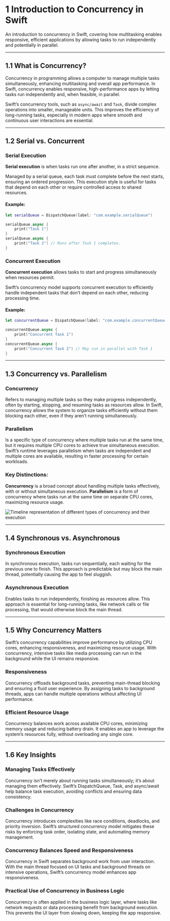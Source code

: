 # 1 Introduction to Concurrency in Swift

An introduction to concurrency in Swift, 
covering how multitasking enables responsive,
efficient applications by allowing tasks to run 
independently and potentially in parallel.

---

## 1.1 What is Concurrency?

Concurrency in programming allows a computer 
to manage multiple tasks simultaneously, 
enhancing multitasking and overall app performance. 
In Swift, concurrency enables responsive, 
high-performance apps by letting tasks run independently and, 
when feasible, in parallel.

Swift’s concurrency tools, such as `async/await` and `Task`, 
divide complex operations into smaller, manageable units. 
This improves the efficiency of long-running tasks, 
especially in modern apps where smooth and continuous 
user interactions are essential.

---

## 1.2 Serial vs. Concurrent

### Serial Execution

**Serial execution** is when tasks run one after another, in a strict sequence.

Managed by a serial queue, each task must complete before the next starts,
ensuring an ordered progression.
This execution style is useful for tasks that
depend on each other or require controlled access to shared resources.

#### Example:

```swift
let serialQueue = DispatchQueue(label: "com.example.serialQueue")

serialQueue.async {
    print("Task 1")
}
serialQueue.async {
    print("Task 2") // Runs after Task 1 completes.
}
```

### Concurrent Execution

**Concurrent execution** allows tasks to start 
and progress simultaneously when resources permit. 

Swift’s concurrency model supports concurrent execution to efficiently handle independent tasks that don’t depend on each other, reducing processing time.

#### Example:

```swift
let concurrentQueue = DispatchQueue(label: "com.example.concurrentQueue", attributes: .concurrent)

concurrentQueue.async {
    print("Concurrent Task 1")
}
concurrentQueue.async {
    print("Concurrent Task 2") // May run in parallel with Task 1
}
```

---

## 1.3 Concurrency vs. Parallelism

### Concurrency
Refers to managing multiple tasks so they make progress independently, 
often by starting, stopping, and resuming tasks as resources allow. 
In Swift, concurrency allows the system to organize tasks efficiently 
without them blocking each other, even if they aren’t running simultaneously.

### Parallelism
Is a specific type of concurrency where multiple tasks run at the same time, 
but it requires multiple CPU cores to achieve true simultaneous execution. 
Swift’s runtime leverages parallelism when tasks are independent and multiple cores are available,
resulting in faster processing for certain workloads.

### Key Distinctions:
**Concurrency** is a broad concept about handling multiple tasks effectively, 
with or without simultaneous execution.
**Parallelism** is a form of concurrency where tasks run at the same time on separate CPU cores,
maximizing resource usage.

![Timeline representation of different types of concurrency and their execution](1_Concurrency_Concept)

---

## 1.4 Synchronous vs. Asynchronous

### Synchronous Execution
In synchronous execution, tasks run sequentially, 
each waiting for the previous one to finish.
This approach is predictable but may block the main thread, 
potentially causing the app to feel sluggish.

### Asynchronous Execution
Enables tasks to run independently, finishing as resources allow. 
This approach is essential for long-running tasks, 
like network calls or file processing, 
that would otherwise block the main thread.

---

## 1.5 Why Concurrency Matters

Swift’s concurrency capabilities improve performance by utilizing CPU cores, 
enhancing responsiveness, and maximizing resource usage. 
With concurrency, intensive tasks like media processing can run in the background 
while the UI remains responsive.

### Responsiveness
Concurrency offloads background tasks, preventing main-thread blocking 
and ensuring a fluid user experience. 
By assigning tasks to background threads, 
apps can handle multiple operations without affecting UI performance.

### Efficient Resource Usage
Concurrency balances work across available CPU cores, 
minimizing memory usage and reducing battery drain. 
It enables an app to leverage the system’s resources fully, 
without overloading any single core.

---

## 1.6 Key Insights

### Managing Tasks Effectively
Concurrency isn’t merely about running tasks simultaneously; it’s about managing them effectively. Swift’s DispatchQueue, Task, and async/await help balance task execution, avoiding conflicts and ensuring data consistency.

### Challenges in Concurrency
Concurrency introduces complexities like race conditions, deadlocks, and priority inversion. Swift’s structured concurrency model mitigates these risks by enforcing task order, isolating state, and automating memory management.

### Concurrency Balances Speed and Responsiveness
Concurrency in Swift separates background work from user interaction. With the main thread focused on UI tasks and background threads on intensive operations, Swift’s concurrency model enhances app responsiveness.

### Practical Use of Concurrency in Business Logic
Concurrency is often applied in the business logic layer, where tasks like network requests or data processing benefit from background execution. This prevents the UI layer from slowing down, keeping the app responsive.
